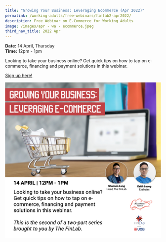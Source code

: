 ```yaml
---
title: "Growing Your Business: Leveraging Ecommerce (Apr 2022)"
permalink: /working-adults/free-webinars/finlab2-apr2022/
description: Free Webinar on E-Commerce for Working Adults
image: /images/apr - wa - ecommerce.jpeg
third_nav_title: 2022 Apr
---
```

**Date:** 14 April, Thursday
<br> **Time:** 12pm - 1pm

Looking to take your business online? Get quick tips on how to tap on e-commerce, financing and payment solutions in this webinar.  

[Sign up here!](https://go.gov.sg/wa-finlab2-apr22)

![Free webinar on e-commerce for businesses](/images/apr-wa-e-commerce.jpeg)